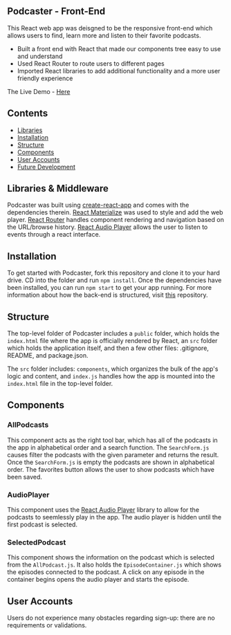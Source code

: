 
## Podcaster - Front-End

This React web app was deisgned to be the responsive front-end which allows users to find, learn more and listen to their favorite podcasts.  
  + Built a front end with React that made our components tree easy to use and understand 
  + Used React Router to route users to different pages 
  + Imported React libraries to add additional functionality and a more user friendly experience
  
The Live Demo - [Here](https://www.youtube.com/watch?v=3Zc7Oco0yII)

## Contents

- [Libraries](#libraries)
- [Installation](#installation)
- [Structure](#structure)
- [Components](#components)
- [User Accounts](#user-accounts)
- [Future Development](#future-development)

## Libraries & Middleware

Podcaster was built using [create-react-app](https://github.com/facebook/create-react-app) and comes with the dependencies therein. [React Materialize](https://github.com/react-materialize/react-materialize) was used to style and add the web player. [React Router](https://github.com/ReactTraining/react-router) handles component rendering and navigation based on the URL/browse history. [React Audio Player](https://github.com/justinmc/react-audio-player) allows the user to listen to events through a react interface.  

## Installation 

To get started with Podcaster, fork this repository and clone it to your hard drive. CD into the folder and run ```npm install```. Once the dependencies have been installed, you can run ```npm start``` to get your app running. For more information about how the back-end is structured, visit [this](https://github.com/d-collins2/Podcaster-Backend) repository.

## Structure

The top-level folder of Podcaster includes a `public` folder, which holds the `index.html` file where the app is officially rendered by React, an `src` folder which holds the application itself, and then a few other files: .gitignore, README, and package.json. 

The `src` folder includes: `components`, which organizes the bulk of the app's logic and content, and `index.js` handles how the app is mounted into the `index.html` file in the top-level folder. 

## Components

### AllPodcasts

This component acts as the right tool bar, which has all of the podcasts in the app in alphabetical order and a search function. The ```SearchForm.js``` causes filter the podcasts with the given parameter and returns the result. Once the ```SearchForm.js``` is empty the podcasts are shown in alphabetical order. The favorites button allows the user to show podcasts which have been saved. 

### AudioPlayer

This component uses the [React Audio Player](https://github.com/justinmc/react-audio-player) library to allow for the podcasts to seemlessly play in the app. The audio player is hidden until the first podcast is selected. 

### SelectedPodcast 

This component shows the information on the podcast which is selected from the ```AllPodcast.js```. It also holds the ```EpisodeContainer.js``` which shows the episodes connected to the podcast. A click on any episode in the container begins opens the audio player and starts the episode. 

## User Accounts 

Users do not experience many obstacles regarding sign-up: there are no requirements or validations. 


